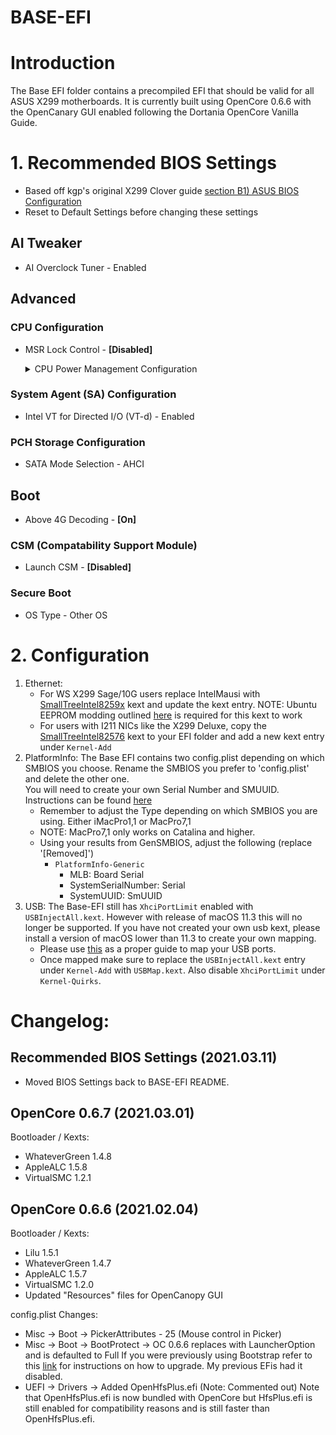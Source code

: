 # BASE-EFI

# Introduction
The Base EFI folder contains a precompiled EFI that should be valid for all ASUS X299 motherboards.  It is currently built using OpenCore 0.6.6 with the OpenCanary GUI enabled following the Dortania OpenCore Vanilla Guide.

# 1. Recommended BIOS Settings
* Based off kgp's original X299 Clover guide [section B1) ASUS BIOS Configuration](https://www.tonymacx86.com/threads/imac-pro-x299-live-the-future-now-with-macos-10-14-mojave-successful-build-extended-guide.255082/)
* Reset to Default Settings before changing these settings

## AI Tweaker
* AI Overclock Tuner - Enabled

## Advanced
### CPU Configuration
* MSR Lock Control - **[Disabled]**
    
    <details>
    <summary>CPU Power Management Configuration</summary>
    <p>

    * Enhanced Intel SpeedStep Technology - Enabled
    * Turbo Mode - Enabled
    * Autonomous Core C-State - Enabled
    * Enhanced Halt State (C1E) - Enabled
    * CPU C6 Report - Enabled
    * Package C State - C6(non Retention) state
    * Intel(R) Speed Shift Technology - Enabled
    * MFC Mode Override - OS Native Support
    
    </p>
    </details>
    
### System Agent (SA) Configuration
* Intel VT for Directed I/O (VT-d) - Enabled
### PCH Storage Configuration
* SATA Mode Selection - AHCI

## Boot
* Above 4G Decoding - **[On]**
### CSM (Compatability Support Module)
* Launch CSM - **[Disabled]**
### Secure Boot
* OS Type - Other OS

# 2. Configuration
1. Ethernet: 
    * For WS X299 Sage/10G users replace IntelMausi with [SmallTreeIntel8259x](https://small-tree.com/support/downloads/10-gigabit-ethernet-driver-download-page/) kext and update the kext entry.  NOTE: Ubuntu EEPROM modding outlined [here](https://github.com/shinoki7/ASUS-X299-Hackintosh#intel-10-gigabit-nics-with-small-tree-macos-drivers) is required for this kext to work
    * For users with I211 NICs like the X299 Deluxe, copy the [SmallTreeIntel82576](https://github.com/khronokernel/SmallTree-I211-AT-patch/releases) kext to your EFI folder and add a new kext entry under `Kernel-Add`
2. PlatformInfo: 
    The Base EFI contains two config.plist depending on which SMBIOS you choose.  Rename the SMBIOS you prefer to 'config.plist' and delete the other one.  
    You will need to create your own Serial Number and SMUUID.  Instructions can be found [here](https://dortania.github.io/OpenCore-Install-Guide/config-HEDT/skylake-x.html#platforminfo)
    * Remember to adjust the Type depending on which SMBIOS you are using.  Either iMacPro1,1 or MacPro7,1
    * NOTE: MacPro7,1 only works on Catalina and higher.
    * Using your results from GenSMBIOS, adjust the following (replace '[Removed]')
        * `PlatformInfo-Generic`
            * MLB: Board Serial
            * SystemSerialNumber: Serial
            * SystemUUID: SmUUID
3. USB:
    The Base-EFI still has `XhciPortLimit` enabled with `USBInjectAll.kext`.  However with release of macOS 11.3 this will no longer be supported.  If you have not created your own usb kext, please install a version of macOS lower than 11.3 to create your own mapping.
    * Please use [this](https://dortania.github.io/OpenCore-Post-Install/usb/intel-mapping/intel.html) as a proper guide to map your USB ports.
    * Once mapped make sure to replace the `USBInjectAll.kext` entry under `Kernel-Add` with `USBMap.kext`.  Also disable `XhciPortLimit` under `Kernel-Quirks`.
    
# Changelog:
## Recommended BIOS Settings (2021.03.11)
* Moved BIOS Settings back to BASE-EFI README.

## OpenCore 0.6.7 (2021.03.01)
Bootloader / Kexts:
* WhateverGreen 1.4.8
* AppleALC 1.5.8
* VirtualSMC 1.2.1

## OpenCore 0.6.6 (2021.02.04)
Bootloader / Kexts:
* Lilu 1.5.1
* WhateverGreen 1.4.7
* AppleALC 1.5.7
* VirtualSMC 1.2.0
* Updated "Resources" files for OpenCanopy GUI

config.plist Changes:
* Misc -> Boot -> PickerAttributes - 25 (Mouse control in Picker)
* Misc -> Boot -> BootProtect -> OC 0.6.6 replaces with LauncherOption and is defaulted to Full
If you were previously using Bootstrap refer to this [link](https://dortania.github.io/OpenCore-Post-Install/multiboot/bootstrap.html#prerequisites/) for instructions on how to upgrade. My previous EFis had it disabled.
* UEFI -> Drivers -> Added OpenHfsPlus.efi (Note: Commented out)
Note that OpenHfsPlus.efi is now bundled with OpenCore but HfsPlus.efi is still enabled for compatibility reasons and is still faster than OpenHfsPlus.efi.


